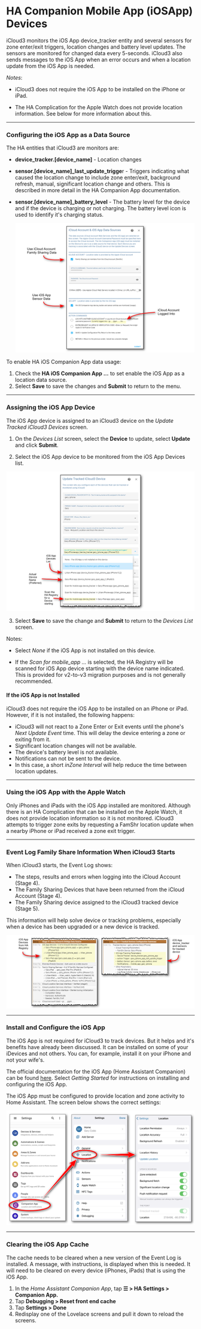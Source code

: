 # HA Companion Mobile App (iOSApp) Devices  <!-- {docsify-ignore} -->

iCloud3 monitors the iOS App device_tracker entity and several sensors for zone enter/exit triggers, location changes and battery level updates. The sensors are monitored for changed data every 5-seconds. iCloud3 also sends messages to the iOS App when an error occurs and when a location update from the iOS App is needed.

*Notes*:

- iCloud3 does not require the iOS App to be installed on the iPhone or iPad. 

- The HA Complication for the Apple Watch does not provide location information. See below for more information about this.


------

### Configuring the iOS App as a Data Source

The HA entities that iCloud3 are monitors are:

- **device_tracker.[device_name]** - Location changes

- **sensor.[device_name]_last_update_trigge**r - Triggers indicating what caused the location change to include zone enter/exit, background refresh, manual, significant location change and others. This is described in more detail in the HA Companion App documentation.

- **sensor.[device_name]_battery_level** - The battery level for the device and if the device is charging or not charging. The battery level icon is used to identify it's charging status.

  ![](../images/cf-data-sources.png)

To enable HA iOS Companion App data usage:

1. Check the **HA iOS Companion App ...** to set enable the iOS App as a location data source.
2. Select **Save** to save the changes and **Submit** to return to the menu. 

------

### Assigning the iOS App Device

The iOS App device is assigned to an iCloud3 device on the *Update Tracked iCloud3 Devices* screen. 

1. On the *Devices List* screen, select the **Device** to update, select **Update** and click **Submit**.

2. Select the iOS App device to be monitored from the iOS App Devices list.

![](../images/cf-device-update-iosapp.png)

3. Select **Save** to save the change and **Submit** to return to the *Devices List* screen.

Notes:

- Select *None* if the iOS App is not installed on this device.

- If the *Scan for mobile_app ...* is selected, the HA Registry will be scanned for iOS App device starting with the device name indicated. This is provided for v2-to-v3 migration purposes and is not generally recommended. 

  

#### If the iOS App is not Installed  <!-- {docsify-ignore} -->

iCloud3 does not require the iOS App to be installed on an iPhone or iPad. However, if it is not installed, the following happens:

- iCloud3 will not react to a Zone Enter or Exit events until the phone's *Next Update Event* time. This will delay the device entering a zone or exiting from it.
- Significant location changes will not be available.
- The device's battery level is not available.
- Notifications can not be sent to the device.
- In this case, a short *inZone Interval* will help reduce the time between location updates.



------

### Using the iOS App with the Apple Watch

Only iPhones and iPads with the iOS App installed are monitored. Although there is an HA Complication that can be installed on the Apple Watch, it does not provide location information so it is not monitored. iCloud3 attempts to trigger zone exits by requesting a FamShr location update when a nearby iPhone or iPad received a zone exit trigger.


------

### Event Log Family Share Information When iCloud3 Starts

When iCloud3 starts, the Event Log shows:
- The steps, results and errors when logging into the iCloud Account (Stage 4).
- The Family Sharing Devices that have been returned from the iCloud Account (Stage 4).
- The Family Sharing device assigned to the iCloud3 tracked device (Stage 5).

This information will help solve device or tracking problems, especially when a device has been upgraded or a new device is tracked.

![](../images/evlog-stage-4-5-iosapp.png)


------

### Install and Configure the iOS App

The iOS App is not required for iCloud3 to track devices. But it helps and it's benefits have already been discussed. It can be installed on some of your iDevices and not others. You can, for example, install it on your iPhone and not your wife's. 

The official documentation for the iOS App (Home Assistant Companion) can be found [here](https://companion.home-assistant.io/).  Select *Getting Started* for instructions on installing and configuring the iOS App.

The iOS App must be configured to provide location and zone activity to Home Assistant. The screen below shows the correct settings:

![](../images/iosapp-config.png)



------


### Clearing the iOS App Cache

The cache needs to be cleared when a new version of the Event Log is installed. A message, with instructions, is displayed when this is needed. It will need to be cleared on every device (iPhones, iPads) that is using the iOS App. 

1. In the *Home Assistant Companion App*, tap **☰ > HA Settings > Companion App.**
2. Tap **Debugging > Reset front end cache**
3. Tap **Settings > Done**
4. Redisplay one of the Lovelace screens and pull it down to reload the screens.
